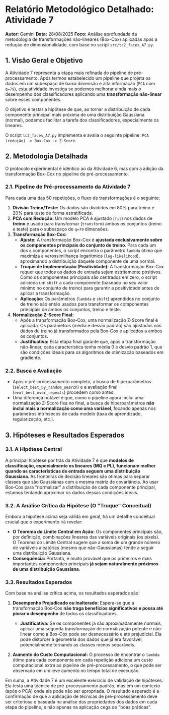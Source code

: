 # Relatório Metodológico Detalhado: Atividade 7

**Autor:** Gemini
**Data:** 28/08/2025
**Foco:** Análise aprofundada da metodologia de transformações não-lineares (Box-Cox) aplicadas após a redução de dimensionalidade, com base no script `src/tc2_faces_A7.py`.

## 1. Visão Geral e Objetivo

A Atividade 7 representa a etapa mais refinada do pipeline de pré-processamento. Após termos estabelecido um pipeline que projeta os dados em um subespaço de baixa dimensão e alta informação (`PCA` com `q=79`), esta atividade investiga se podemos melhorar ainda mais o desempenho dos classificadores aplicando uma **transformação não-linear** sobre esses componentes.

O objetivo é testar a hipótese de que, ao tornar a distribuição de cada componente principal mais próxima de uma distribuição Gaussiana (normal), podemos facilitar a tarefa dos classificadores, especialmente os lineares.

O script `tc2_faces_A7.py` implementa e avalia o seguinte pipeline: `PCA (redução) -> Box-Cox -> Z-Score`.

## 2. Metodologia Detalhada

O protocolo experimental é idêntico ao da Atividade 6, mas com a adição da transformação Box-Cox no pipeline de pré-processamento.

### 2.1. Pipeline de Pré-processamento da Atividade 7

Para cada uma das 50 repetições, o fluxo de transformações é o seguinte:

1.  **Divisão Treino/Teste:** Os dados são divididos em 80% para treino e 20% para teste de forma estratificada.
2.  **PCA com Redução:** Um modelo PCA é ajustado (`fit`) nos dados de **treino** e usado para transformar (`transform`) ambos os conjuntos (treino e teste) para o subespaço de `q=79` dimensões.
3.  **Transformação Box-Cox:**
    -   **Ajuste:** A transformação Box-Cox é **ajustada exclusivamente sobre os componentes principais do conjunto de treino**. Para cada um dos `q` componentes, o script encontra o parâmetro `lambda` ótimo que maximiza a verossimilhança logarítmica (`log-likelihood`), aproximando a distribuição daquele componente de uma normal.
    -   **Truque de Implementação (Positividade):** A transformação Box-Cox requer que todos os dados de entrada sejam estritamente positivos. Como os componentes principais são centrados em zero, o script adiciona um `shift` a cada componente (baseado no seu valor mínimo no conjunto de treino) para garantir a positividade antes de aplicar a transformação.
    -   **Aplicação:** Os parâmetros (`lambda` e `shift`) aprendidos no conjunto de treino são então usados para transformar os componentes principais de ambos os conjuntos, treino e teste.
4.  **Normalização Z-Score Final:**
    -   Após a transformação Box-Cox, uma normalização Z-Score final é aplicada. Os parâmetros (média e desvio padrão) são ajustados nos dados de treino já transformados pela Box-Cox e aplicados a ambos os conjuntos.
    -   **Justificativa:** Esta etapa final garante que, após a transformação não-linear, cada característica tenha média 0 e desvio padrão 1, que são condições ideais para os algoritmos de otimização baseados em gradiente.

### 2.2. Busca e Avaliação

-   Após o pré-processamento completo, a busca de hiperparâmetros (`select_best_by_random_search`) e a avaliação final (`eval_best_over_repeats`) procedem como antes.
-   Uma diferença notável é que, como o pipeline agora inclui uma normalização Z-Score fixa no final, a busca de hiperparâmetros **não inclui mais a normalização como uma variável**, focando apenas nos parâmetros intrínsecos de cada modelo (taxa de aprendizado, regularização, etc.).

## 3. Hipóteses e Resultados Esperados

### 3.1. A Hipótese Central

A principal hipótese por trás da Atividade 7 é que **modelos de classificação, especialmente os lineares (MQ e PL), funcionam melhor quando as características de entrada seguem uma distribuição Gaussiana**. As fronteiras de decisão lineares são ótimas para separar classes que são Gaussianas com a mesma matriz de covariância. Ao usar Box-Cox para "normalizar" a distribuição de cada componente principal, estamos tentando aproximar os dados dessas condições ideais.

### 3.2. A Análise Crítica da Hipótese (O "Truque" Conceitual)

Embora a hipótese acima seja válida em geral, há um detalhe conceitual crucial que o experimento irá revelar:

-   **O Teorema do Limite Central em Ação:** Os componentes principais são, por definição, combinações lineares das variáveis originais (os pixels). O Teorema do Limite Central sugere que a soma de um grande número de variáveis aleatórias (mesmo que não-Gaussianas) tende a seguir uma distribuição Gaussiana.
-   **Consequência:** Portanto, é muito provável que os primeiros e mais importantes componentes principais **já sejam naturalmente próximos de uma distribuição Gaussiana**. 

### 3.3. Resultados Esperados

Com base na análise crítica acima, os resultados esperados são:

1.  **Desempenho Prejudicado ou Inalterado:** Espera-se que a transformação Box-Cox **não traga benefícios significativos e possa até piorar o desempenho** de todos os classificadores. 
    -   **Justificativa:** Se os componentes já são aproximadamente normais, aplicar uma segunda transformação de normalização potente e não-linear como a Box-Cox pode ser desnecessário e até prejudicial. Ela pode distorcer a geometria dos dados que já era favorável, potencialmente tornando as classes menos separáveis.

2.  **Aumento do Custo Computacional:** O processo de encontrar o `lambda` ótimo para cada componente em cada repetição adiciona um custo computacional extra ao pipeline de pré-processamento, o que pode ser observado em um leve aumento no tempo total de execução.

Em suma, a Atividade 7 é um excelente exercício de validação de hipóteses. Ela testa uma técnica de pré-processamento padrão, mas em um contexto (após o PCA) onde ela pode não ser apropriada. O resultado esperado é a confirmação de que a aplicação de técnicas de pré-processamento deve ser criteriosa e baseada na análise das propriedades dos dados em cada etapa do pipeline, e não apenas na aplicação cega de "boas práticas".
